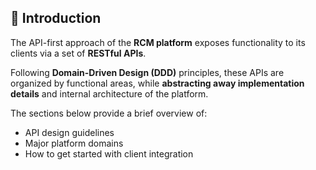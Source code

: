 ## 📘 Introduction

The API-first approach of the **RCM platform** exposes functionality to its clients via a set of **RESTful APIs**.

Following **Domain-Driven Design (DDD)** principles, these APIs are organized by functional areas, while **abstracting away implementation details** and internal architecture of the platform.

The sections below provide a brief overview of:

- API design guidelines
- Major platform domains
- How to get started with client integration
